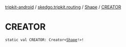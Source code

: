 [tripkit-android](../../index.md) / [skedgo.tripkit.routing](../index.md) / [Shape](index.md) / [CREATOR](./-c-r-e-a-t-o-r.md)

# CREATOR

`static val CREATOR: Creator<`[`Shape`](index.md)`!>!`